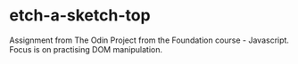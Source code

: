 # etch-a-sketch-top

Assignment from The Odin Project from the Foundation course - Javascript.
Focus is on practising DOM manipulation.